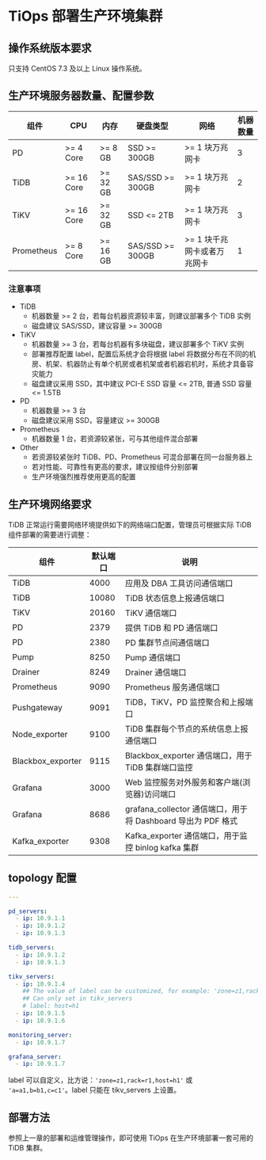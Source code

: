 # TiOps 部署生产环境集群

## 操作系统版本要求

只支持 CentOS	7.3 及以上 Linux 操作系统。

## 生产环境服务器数量、配置参数

| 组件 | CPU | 内存 | 硬盘类型 | 网络 | 机器数量 |
|----|----|----|----|----|----|
| PD | >= 4 Core | >= 8 GB | SSD >= 300GB | >= 1 块万兆网卡 | 3 |
| TiDB | >= 16 Core | >= 32 GB | SAS/SSD >= 300GB | >= 1 块万兆网卡 | 2 |
| TiKV | >= 16 Core | >= 32 GB | SSD <= 2TB | >= 1 块万兆网卡 | 3 |
| Prometheus | >= 8 Core | >= 16 GB | SAS/SSD >= 300GB | >= 1 块千兆网卡或者万兆网卡 | 1 |

### 注意事项

- TiDB
  + 机器数量 >= 2 台，若每台机器资源较丰富，则建议部署多个 TiDB 实例
  + 磁盘建议 SAS/SSD，建议容量 >= 300GB
- TiKV
  + 机器数量 >= 3 台，若每台机器有多块磁盘，建议部署多个 TiKV 实例
  + 部署推荐配置 label，配置后系统才会将根据 label 将数据分布在不同的机房、机架、机器防止有单个机房或者机架或者机器宕机时，系统才具备容灾能力
  + 磁盘建议采用 SSD，其中建议 PCI-E SSD 容量 <= 2TB, 普通 SSD 容量 <= 1.5TB
- PD
  + 机器数量 >= 3 台
  + 磁盘建议采用 SSD，容量建议 >= 300GB
- Prometheus
  + 机器数量 1 台，若资源较紧张，可与其他组件混合部署
- Other
  + 若资源较紧张时 TiDB、PD、Prometheus 可混合部署在同一台服务器上
  + 若对性能、可靠性有更高的要求，建议按组件分别部署
  + 生产环境强烈推荐使用更高的配置

## 生产环境网络要求

TiDB 正常运行需要网络环境提供如下的网络端口配置，管理员可根据实际 TiDB 组件部署的需要进行调整：

| 组件 | 默认端口 | 说明 |
|----|----|----|
| TiDB |  4000 | 应用及 DBA 工具访问通信端口 |
| TiDB |  10080 | TiDB 状态信息上报通信端口 |
| TiKV |  20160 | TiKV 通信端口 |
| PD |  2379 | 提供 TiDB 和 PD 通信端口 |
| PD |  2380 | PD 集群节点间通信端口 |
| Pump |  8250 | Pump 通信端口 |
| Drainer |  8249 | Drainer 通信端口 |
| Prometheus |  9090 | Prometheus 服务通信端口 |
| Pushgateway |  9091 | TiDB，TiKV，PD 监控聚合和上报端口 |
| Node_exporter |  9100 | TiDB 集群每个节点的系统信息上报通信端口 |
| Blackbox_exporter |  9115 | Blackbox_exporter 通信端口，用于 TiDB 集群端口监控 |
| Grafana |  3000 | Web 监控服务对外服务和客户端(浏览器)访问端口 |
| Grafana |  8686 | grafana_collector 通信端口，用于将 Dashboard 导出为 PDF 格式 |
| Kafka_exporter | 9308 | Kafka_exporter 通信端口，用于监控 binlog kafka 集群 |

## topology 配置

```yaml
---

pd_servers:
  - ip: 10.9.1.1
  - ip: 10.9.1.2
  - ip: 10.9.1.3

tidb_servers:
  - ip: 10.9.1.2
  - ip: 10.9.1.3

tikv_servers:
  - ip: 10.9.1.4
    ## The value of label can be customized, for example: 'zone=z1,rack=r1,host=h1' or 'a=a1,b=b1,c=c1', etc
    ## Can only set in tikv_servers
    # label: host=h1
  - ip: 10.9.1.5
  - ip: 10.9.1.6

monitoring_server:
  - ip: 10.9.1.7

grafana_server:
  - ip: 10.9.1.7
```

label 可以自定义，比方说：`'zone=z1,rack=r1,host=h1'` 或 `'a=a1,b=b1,c=c1'`。label 只能在 tikv_servers 上设置。

## 部署方法

参照上一章的部署和运维管理操作，即可使用 TiOps 在生产环境部署一套可用的 TiDB 集群。
